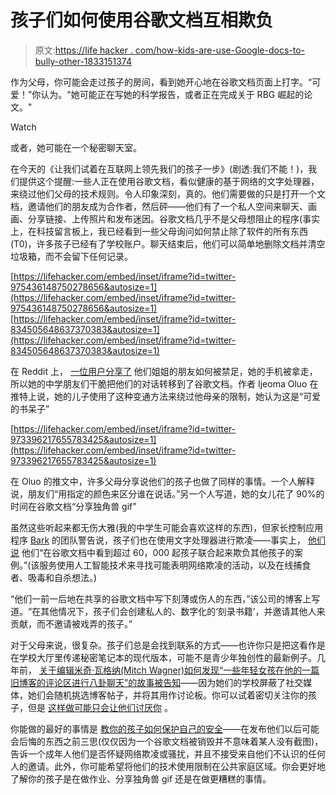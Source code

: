 # 孩子们如何使用谷歌文档互相欺负

> 原文:[https://life hacker . com/how-kids-are-use-Google-docs-to-bully-other-1833151374](https://lifehacker.com/how-kids-are-using-google-docs-to-bully-each-other-1833151374)

作为父母，你可能会走过孩子的房间，看到她开心地在谷歌文档页面上打字。“可爱！”你认为。"她可能正在写她的科学报告，或者正在完成关于 RBG 崛起的论文。"

Watch

或者，她可能在一个秘密聊天室。

在今天的《让我们试着在互联网上领先我们的孩子一步》(剧透:我们不能！)，我们提供这个提醒:一些人正在使用谷歌文档，看似健康的基于网络的文字处理器，来绕过他们父母的技术规则。令人印象深刻，真的。他们需要做的只是打开一个文档，邀请他们的朋友成为合作者，然后砰——他们有了一个私人空间来聊天、画画、分享链接、上传照片和发布迷因。谷歌文档几乎不是父母想阻止的程序(事实上，在科技留言板上，我已经看到一些父母询问如何禁止除了软件的所有东西(T0)，许多孩子已经有了学校账户。聊天结束后，他们可以简单地删除文档并清空垃圾箱，而不会留下任何记录。

 [https://lifehacker.com/embed/inset/iframe?id=twitter-975436148750278656&autosize=1](https://lifehacker.com/embed/inset/iframe?id=twitter-975436148750278656&autosize=1)  [https://lifehacker.com/embed/inset/iframe?id=twitter-834505648637370383&autosize=1](https://lifehacker.com/embed/inset/iframe?id=twitter-834505648637370383&autosize=1) 

在 Reddit 上， [一位用户分享了](https://www.reddit.com/r/teenagers/comments/ag2cx5/they_blocked_google_hangouts_at_my_sister/) 他们姐姐的朋友如何被禁足，她的手机被拿走，所以她的中学朋友们干脆把他们的对话转移到了谷歌文档。作者 Ijeoma Oluo 在推特上说，她的儿子使用了这种变通方法来绕过他母亲的限制，她认为这是“可爱的书呆子”

 [https://lifehacker.com/embed/inset/iframe?id=twitter-973396217655783425&autosize=1](https://lifehacker.com/embed/inset/iframe?id=twitter-973396217655783425&autosize=1) 

在 Oluo 的推文中，许多父母分享说他们的孩子也做了同样的事情。一个人解释说，朋友们“用指定的颜色来区分谁在说话。”另一个人写道，她的女儿花了 90%的时间在谷歌文档“分享独角兽 gif”

虽然这些听起来都无伤大雅(我的中学生可能会喜欢这样的东西)，但家长控制应用程序 [Bark](https://www.bark.us/) 的团队警告说，孩子们也在使用文字处理器进行欺凌——事实上， [他们说](https://www.bark.us/blog/kids-using-google-docs/) 他们“在谷歌文档中看到超过 60，000 起孩子联合起来欺负其他孩子的案例。”(该服务使用人工智能技术来寻找可能表明网络欺凌的活动，以及在线捕食者、吸毒和自杀想法。)

“他们一前一后地在共享的谷歌文档中写下刻薄或伤人的东西，”该公司的博客上写道。“在其他情况下，孩子们会创建私人的、数字化的‘刻录书籍’，并邀请其他人来贡献，而不邀请被戏弄的孩子。”

对于父母来说，很复杂。孩子们总是会找到联系的方式——也许你只是把这看作是在学校大厅里传递秘密笔记本的现代版本，可能不是青少年独创性的最新例子。几年前， [关于编辑米奇·瓦格纳(Mitch Wagner)如何发现“一些年轻女孩在他的一篇旧博客的评论区进行八卦聊天”的故事被告知](https://boingboing.net/2014/03/22/teens-migrate-from-facebook-to.html?_ga=2.39515811.1253150521.1551996114-301923368.1551803004)——因为她们的学校屏蔽了社交媒体，她们会随机挑选博客帖子，并将其用作讨论板。你可以试着密切关注你的孩子，但是 [这样做可能只会让他们讨厌你](https://gizmodo.com/teen-monitoring-apps-dont-work-and-just-make-teens-hate-1824706829#_ga=2.96198047.2019074722.1551072801-1791332793.1526323747) 。

你能做的最好的事情是 [教你的孩子如何保护自己的安全](https://lifehacker.com/10-internet-safety-rules-to-teach-children-before-they-1788299858#_ga=2.158063673.2019074722.1551072801-1791332793.1526323747)——在发布他们以后可能会后悔的东西之前三思(仅仅因为一个谷歌文档被销毁并不意味着某人没有截图)，告诉一个成年人他们是否怀疑网络欺凌或骚扰，并且不接受来自他们不认识的任何人的邀请。此外，你可能希望将他们的技术使用限制在公共家庭区域。你会更好地了解你的孩子是在做作业、分享独角兽 gif 还是在做更糟糕的事情。